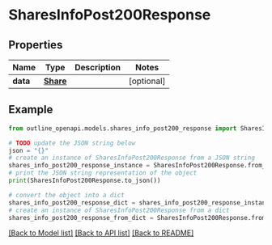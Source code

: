 # SharesInfoPost200Response


## Properties

Name | Type | Description | Notes
------------ | ------------- | ------------- | -------------
**data** | [**Share**](Share.md) |  | [optional] 

## Example

```python
from outline_openapi.models.shares_info_post200_response import SharesInfoPost200Response

# TODO update the JSON string below
json = "{}"
# create an instance of SharesInfoPost200Response from a JSON string
shares_info_post200_response_instance = SharesInfoPost200Response.from_json(json)
# print the JSON string representation of the object
print(SharesInfoPost200Response.to_json())

# convert the object into a dict
shares_info_post200_response_dict = shares_info_post200_response_instance.to_dict()
# create an instance of SharesInfoPost200Response from a dict
shares_info_post200_response_from_dict = SharesInfoPost200Response.from_dict(shares_info_post200_response_dict)
```
[[Back to Model list]](../README.md#documentation-for-models) [[Back to API list]](../README.md#documentation-for-api-endpoints) [[Back to README]](../README.md)


